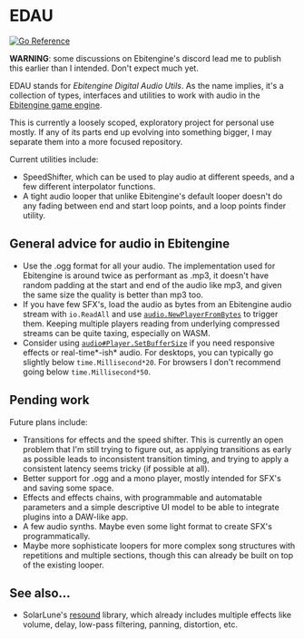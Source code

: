 # EDAU
[![Go Reference](https://pkg.go.dev/badge/github.com/tinne26/edau.svg)](https://pkg.go.dev/github.com/tinne26/edau)

**WARNING**: some discussions on Ebitengine's discord lead me to publish this earlier than I intended. Don't expect much yet.

EDAU stands for *Ebitengine Digital Audio Utils*. As the name implies, it's a collection of types, interfaces and utilities to work with audio in the [Ebitengine game engine](https://github.com/hajimehoshi/ebiten).

This is currently a loosely scoped, exploratory project for personal use mostly. If any of its parts end up evolving into something bigger, I may separate them into a more focused repository.

Current utilities include:
- SpeedShifter, which can be used to play audio at different speeds, and a few different interpolator functions.
- A tight audio looper that unlike Ebitengine's default looper doesn't do any fading between end and start loop points, and a loop points finder utility.

## General advice for audio in Ebitengine
- Use the .ogg format for all your audio. The implementation used for Ebitengine is around twice as performant as .mp3, it doesn't have random padding at the start and end of the audio like mp3, and given the same size the quality is better than mp3 too.
- If you have few SFX's, load the audio as bytes from an Ebitengine audio stream with `io.ReadAll` and use [`audio.NewPlayerFromBytes`](https://pkg.go.dev/github.com/hajimehoshi/ebiten/v2/audio#Context.NewPlayerFromBytes) to trigger them. Keeping multiple players reading from underlying compressed streams can be quite taxing, especially on WASM.
- Consider using [`audio#Player.SetBufferSize`](https://pkg.go.dev/github.com/hajimehoshi/ebiten/v2/audio#Player.SetBufferSize) if you need responsive effects or real-time*-ish* audio. For desktops, you can typically go slightly below `time.Millisecond*20`. For browsers I don't recommend going below `time.Millisecond*50`.

## Pending work
Future plans include:
- Transitions for effects and the speed shifter. This is currently an open problem that I'm still trying to figure out, as applying transitions as early as possible leads to inconsistent transition timing, and trying to apply a consistent latency seems tricky (if possible at all).
- Better support for .ogg and a mono player, mostly intended for SFX's and saving some space.
- Effects and effects chains, with programmable and automatable parameters and a simple descriptive UI model to be able to integrate plugins into a DAW-like app.
- A few audio synths. Maybe even some light format to create SFX's programmatically.
- Maybe more sophisticate loopers for more complex song structures with repetitions and multiple sections, though this can already be built on top of the existing looper.

## See also...
- SolarLune's [resound](https://github.com/SolarLune/resound) library, which already includes multiple effects like volume, delay, low-pass filtering, panning, distortion, etc.
